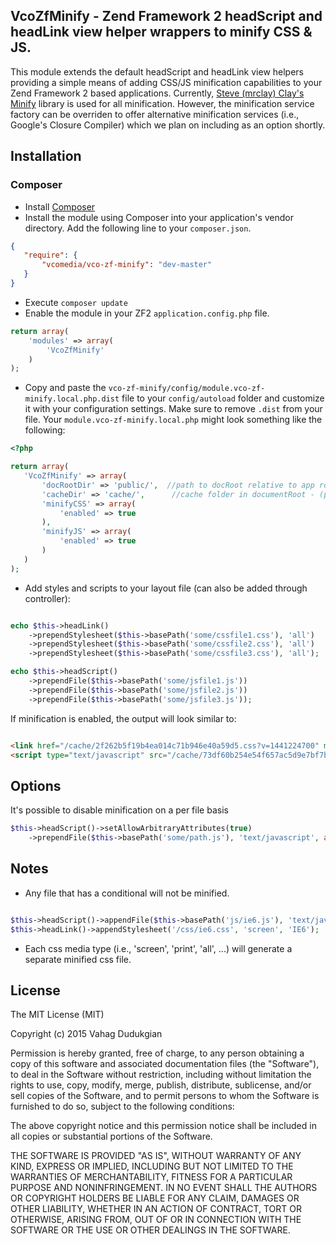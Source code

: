 ## VcoZfMinify - Zend Framework 2 headScript and headLink view helper wrappers to minify CSS & JS.
This module extends the default headScript and headLink view helpers providing a simple means of adding CSS/JS minification capabilities to your Zend Framework 2 based applications.  Currently, [Steve (mrclay) Clay's Minify](https://github.com/mrclay/minify) library is used for all minification.  However, the minification service factory can be overriden to offer alternative minification services (i.e., Google's Closure Compiler) which we plan on including as an option shortly.

## Installation
### Composer
 * Install [Composer](http://getcomposer.org/doc/00-intro.md)
 * Install the module using Composer into your application's vendor directory. Add the following line to your `composer.json`.

 ```json
 {
    "require": {
        "vcomedia/vco-zf-minify": "dev-master"
    }
 }
```
 * Execute ```composer update```
 * Enable the module in your ZF2 `application.config.php` file.

 ```php
 return array(
     'modules' => array(
         'VcoZfMinify'
     )
 );
 ```
 * Copy and paste the `vco-zf-minify/config/module.vco-zf-minify.local.php.dist` file to your `config/autoload` folder and customize it with your configuration settings. Make sure to remove `.dist` from your file. Your `module.vco-zf-minify.local.php` might look something like the following:

  ```php
 <?php

 return array(
     'VcoZfMinify' => array(
         'docRootDir' => 'public/',  //path to docRoot relative to app root - (preceeding and trailing slashes ignored)
         'cacheDir' => 'cache/',      //cache folder in documentRoot - (preceeding and trailing slashes ignored)
         'minifyCSS' => array(
             'enabled' => true
         ),
         'minifyJS' => array(
             'enabled' => true
         )
     )
 );
  ```

 * Add styles and scripts to your layout file (can also be added through controller):

```php

echo $this->headLink()
    ->prependStylesheet($this->basePath('some/cssfile1.css'), 'all')
    ->prependStylesheet($this->basePath('some/cssfile2.css'), 'all')
    ->prependStylesheet($this->basePath('some/cssfile3.css'), 'all');

echo $this->headScript()
    ->prependFile($this->basePath('some/jsfile1.js'))
    ->prependFile($this->basePath('some/jsfile2.js'))
    ->prependFile($this->basePath('some/jsfile3.js'));
```

If minification is enabled, the output will look similar to:

```html

<link href="/cache/2f262b5f19b4ea014c71b946e40a59d5.css?v=1441224700" media="all" rel="stylesheet" type="text/css">
<script type="text/javascript" src="/cache/73df60b254e54f657ac5d9e7bf7bed4d.js?v=1440633356"></script>  

```

## Options
It's possible to disable minification on a per file basis
```php
$this->headScript()->setAllowArbitraryAttributes(true)
    ->prependFile($this->basePath('some/path.js'), 'text/javascript', array('minify' => false));
```
## Notes
 * Any file that has a conditional will not be minified.

 ```php

 $this->headScript()->appendFile($this->basePath('js/ie6.js'), 'text/javascript', array('conditional' => 'IE6',));
 $this->headLink()->appendStylesheet('/css/ie6.css', 'screen', 'IE6');
 ```
 * Each css media type (i.e., 'screen', 'print', 'all', ...) will generate a separate minified css file.

## License
The MIT License (MIT)

Copyright (c) 2015 Vahag Dudukgian

Permission is hereby granted, free of charge, to any person obtaining a copy of
this software and associated documentation files (the "Software"), to deal in
the Software without restriction, including without limitation the rights to
use, copy, modify, merge, publish, distribute, sublicense, and/or sell copies of
the Software, and to permit persons to whom the Software is furnished to do so,
subject to the following conditions:

The above copyright notice and this permission notice shall be included in all
copies or substantial portions of the Software.

THE SOFTWARE IS PROVIDED "AS IS", WITHOUT WARRANTY OF ANY KIND, EXPRESS OR
IMPLIED, INCLUDING BUT NOT LIMITED TO THE WARRANTIES OF MERCHANTABILITY, FITNESS
FOR A PARTICULAR PURPOSE AND NONINFRINGEMENT. IN NO EVENT SHALL THE AUTHORS OR
COPYRIGHT HOLDERS BE LIABLE FOR ANY CLAIM, DAMAGES OR OTHER LIABILITY, WHETHER
IN AN ACTION OF CONTRACT, TORT OR OTHERWISE, ARISING FROM, OUT OF OR IN
CONNECTION WITH THE SOFTWARE OR THE USE OR OTHER DEALINGS IN THE SOFTWARE.

